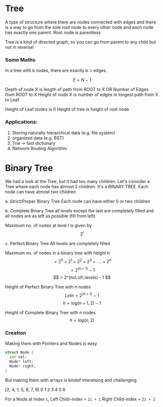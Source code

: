 # Tree

A type of structure where there are nodes connected with edges and there is a way to go from the sole root node to every other node
and each node has exactly one parent. Root node is parentless

Tree is a kind of directed graph, so you can go from parent to any child but not in reverse!

### Some Maths

In a tree with `N` nodes, there are exactly `N-1` edges.

$$ E = N - 1 $$

Depth of node X is length of path from ROOT to X OR Number of Edges from ROOT to X
Height of node X is number of edges in longest path from X to Leaf

Height of Leaf nodes is 0
Height of tree is height of root node

### Applications:
1. Storing naturally hierarchical data (e.g. file system)
2. organized data (e.g. BST)
3. Trie -> fast dictionary
4. Network Routing Algorithm


# Binary Tree
We had a look at the Tree, but it had too many children. Let's consider a Tree where each node has atmost 2 children.
It's a BINARY TREE. Each node can have atmost two children

a. Strict/Proper Binary Tree
Each node can have either 0 or two children

b. Complete Binary Tree
all levels except the last are completely filled and all nodes are as left as possible (fill from left)

Maximum no. of nodes at level i is given by $$ 2^i $$

c. Perfect Binary Tree
All levels are completely filled

Maximum no. of nodes in a binary tree with height h
$$ = 2^0 + 2^1 + 2^2 + 2^3 + .... + 2^h $$
$$ = 2^(h+1) - 1 $$
$$ = 2^(no\.of\.levels) - 1 $$

Height of Perfect Binary Tree with n nodes
$$ Let n = 2^(h+1) - 1 $$
$$ h = log(n+1, 2) - 1 $$

Height of Complete Binary Tree with n nodes
$$ h = log(n, 2) $$

### Creation

Making them with Pointers and Nodes is easy

```c
struct Node {
  int val;
  Node* left;
  Node* right;
}
```

But making them with arrays is kindof interetsing and challenging

[2, 4, 1, 5, 8, 7, 9]
 0  1  2  3  4  5  6

For a Node at Index `i`,
  Left Child-index = `2i + 1`
  Right Child-index = `2i + 2`
